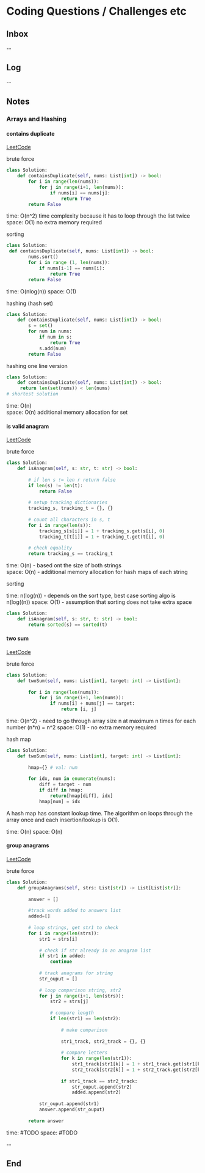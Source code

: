 # Coding Questions / Challenges etc

## Inbox

--

## Log

--

## Notes

### Arrays and Hashing

#### contains duplicate

[LeetCode](https://leetcode.com/problems/contains-duplicate/)

brute force

```python
class Solution:
    def containsDuplicate(self, nums: List[int]) -> bool:
        for i in range(len(nums)):
            for j in range(i+1, len(nums)):
                if nums[i] == nums[j]:
                    return True
        return False
```

time: O(n^2) time complexity because it has to loop through the list twice
space: O(1) no extra memory required

sorting

```python
class Solution:
 def containsDuplicate(self, nums: List[int]) -> bool:
        nums.sort()
        for i in range (1, len(nums)):
            if nums[i-1] == nums[i]:
                return True
        return False
```

time: O(nlog(n))
space: O(1)

hashing (hash set)

```python
class Solution:
    def containsDuplicate(self, nums: List[int]) -> bool:
        s = set()
        for num in nums:
            if num in s:
                return True
            s.add(num)
        return False
```

hashing one line version

```python
class Solution:
    def containsDuplicate(self, nums: List[int]) -> bool:
     return len(set(nums)) < len(nums)
# shortest solution        
```

time: O(n)  
space: O(n) additional memory allocation for set  

#### is valid anagram

[LeetCode](https://leetcode.com/problems/valid-anagram/)

brute force

```python
class Solution:
    def isAnagram(self, s: str, t: str) -> bool:
        
        # if len s != len r return false
        if len(s) != len(t):
            return False
        
        # setup tracking dictionaries
        tracking_s, tracking_t = {}, {}
    
        # count all characters in s, t
        for i in range(len(s)):
            tracking_s[s[i]] = 1 + tracking_s.get(s[i], 0)
            tracking_t[t[i]] = 1 + tracking_t.get(t[i], 0)
        
        # check equality
        return tracking_s == tracking_t
```

time: O(n) - based ont the size of both strings  
space: O(n) - additional memory allocation for hash maps of each string

sorting

time: n(log(n)) - depends on the sort type, best case sorting algo is n(log((n))
space: O(1) - assumption that sorting does not take extra space

```Python
class Solution:
    def isAnagram(self, s: str, t: str) -> bool:
        return sorted(s) == sorted(t)
```

#### two sum

[LeetCode](https://leetcode.com/problems/two-sum/)

brute force

```Python
class Solution:
    def twoSum(self, nums: List[int], target: int) -> List[int]:
        
        for i in range(len(nums)):
            for j in range(i+1, len(nums)):
                if nums[i] + nums[j] == target:
                    return [i, j]         
```

time: O(n^2) - need to go through array size n at maximum n times for each number (n*n) = n^2
space: O(1) - no extra memory required

hash map

```Python
class Solution:
    def twoSum(self, nums: List[int], target: int) -> List[int]:
        
        hmap={} # val: num
        
        for idx, num in enumerate(nums): 
            diff = target - num
            if diff in hmap:
                return[hmap[diff], idx]
            hmap[num] = idx
```

A hash map has constant lookup time. The algorithm on loops through the array once and each insertion/lookup is O(1).

time: O(n)
space: O(n)

#### group anagrams

[LeetCode](https://leetcode.com/problems/group-anagrams/)

brute force

```Python
class Solution:
    def groupAnagrams(self, strs: List[str]) -> List[List[str]]:
        
        answer = []
        
        #track words added to answers list
        added=[]
        
        # loop strings, get str1 to check
        for i in range(len(strs)):
            str1 = strs[i]
            
            # check if str already in an anagram list
            if str1 in added:
                continue
            
            # track anagrams for string
            str_ouput = []
                
            # loop comparison string, str2
            for j in range(i+1, len(strs)):
                str2 = strs[j]
                
                # compare length    
                if len(str1) == len(str2):
                    
                    # make comparison 
                    
                    str1_track, str2_track = {}, {}
                    
                    # compare letters
                    for k in range(len(str1)):
                        str1_track[str1[k]] = 1 + str1_track.get(str1[k], 0)
                        str2_track[str2[k]] = 1 + str2_track.get(str2[k], 0)
                        
                    if str1_track == str2_track:
                        str_ouput.append(str2)
                        added.append(str2)
                            
            str_ouput.append(str1)    
            answer.append(str_ouput)
        
        return answer
```

time: #TODO
space: #TODO

--

## End
